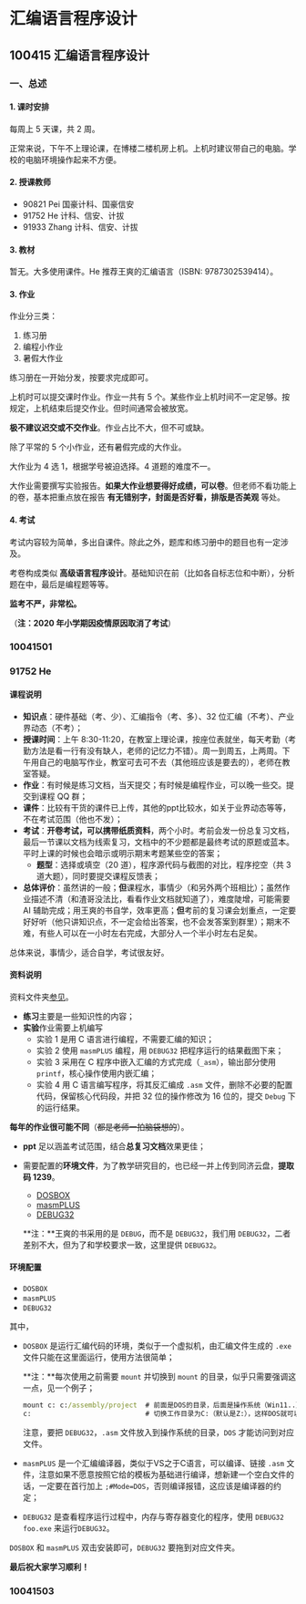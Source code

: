 # 汇编语言程序设计

## 100415 汇编语言程序设计

### 一、总述

#### 1. 课时安排

每周上 5 天课，共 2 周。

正常来说，下午不上理论课，在博楼二楼机房上机。上机时建议带自己的电脑。学校的电脑环境操作起来不方便。

#### 2. 授课教师

* 90821    Pei    国豪计科、国豪信安
* 91752    He     计科、信安、计拔
* 91933    Zhang  计科、信安、计拔

#### 3. 教材

暂无。大多使用课件。He 推荐王爽的汇编语言（ISBN: 9787302539414）。

#### 3. 作业

作业分三类：

1. 练习册
2. 编程小作业
3. 暑假大作业

练习册在一开始分发，按要求完成即可。

上机时可以提交课时作业。作业一共有 5 个。某些作业上机时间不一定足够。按规定，上机结束后提交作业。但时间通常会被放宽。

**极不建议迟交或不交作业**。作业占比不大，但不可或缺。

除了平常的 5 个小作业，还有暑假完成的大作业。

大作业为 4 选 1，根据学号被迫选择。4 道题的难度不一。

大作业需要撰写实验报告。**如果大作业想要得好成绩，可以卷**。但老师不看功能上的卷，基本把重点放在报告 **有无错别字，封面是否好看，排版是否美观** 等处。

#### 4. 考试

考试内容较为简单，多出自课件。除此之外，题库和练习册中的题目也有一定涉及。

考卷构成类似 **高级语言程序设计**。基础知识在前（比如各自标志位和中断），分析题在中，最后是编程题等等。

**监考不严，非常松。**

（**注：2020 年小学期因疫情原因取消了考试**）

### 10041501

### 91752 He

#### 课程说明

* **知识点**：硬件基础（考、少）、汇编指令（考、多）、32 位汇编（不考）、产业界动态（不考）；
* **授课时间**：上午 8:30-11:20，在教室上理论课，按座位表就坐，每天考勤（考勤方法是看一行有没有缺人，老师的记忆力不错）。周一到周五，上两周。下午用自己的电脑写作业，教室可去可不去（其他班应该是要去的），老师在教室答疑。
* **作业**：有时候是练习文档，当天提交；有时候是编程作业，可以晚一些交。提交到课程 QQ 群；
* **课件**：比较有干货的课件已上传，其他的ppt比较水，如关于业界动态等等，不在考试范围（他也不发）；
* **考试**：**开卷考试，可以携带纸质资料**，两个小时。考前会发一份总复习文档，最后一节课以文档为线索复习，文档中的不少题都是最终考试的原题或蓝本。平时上课的时候也会暗示或明示期末考题某些空的答案；
  * **题型**：选择或填空（20 道），程序源代码与截图的对比，程序挖空（共 3 道大题），同时要提交课程反馈表；
* **总体评价**：虽然讲的一般；**但**课程水，事情少（和另外两个班相比）；虽然作业描述不清（和渣哥没法比，看看作业文档就知道了），难度陡增，可能需要 AI 辅助完成；用王爽的书自学，效率更高；**但**考前的复习课会划重点，一定要好好听（他只讲知识点，不一定会给出答案，也不会发答案到群里）；期末不难，有些人可以在一小时左右完成，大部分人一个半小时左右足矣。

总体来说，事情少，适合自学，考试很友好。

#### 资料说明

资料文件夹[参见](./doc/23242-He/)。

* **练习**主要是一些知识性的内容；
* **实验**作业需要上机编写
  * 实验 1 是用 C 语言进行编程，不需要汇编的知识；
  * 实验 2 使用 `masmPLUS` 编程，用 `DEBUG32` 把程序运行的结果截图下来；
  * 实验 3 采用在 C 程序中嵌入汇编的方式完成（`_asm`），输出部分使用 `printf`，核心操作使用内嵌汇编；
  * 实验 4 用 C 语言编写程序，将其反汇编成 `.asm` 文件，删除不必要的配置代码，保留核心代码段，并把 32 位的操作修改为 16 位的，提交 `Debug` 下的运行结果。

**每年的作业很可能不同**（~~都是老师一拍脑袋想的~~）。

* **ppt** 足以涵盖考试范围，结合**总复习文档**效果更佳；

* 需要配置的**环境文件**，为了教学研究目的，也已经一并上传到同济云盘，**提取码 1239**。

  * [DOSBOX](https://yunpan.tongji.edu.cn/link/AA3A39BAF1B0B447CBB5869CCE11CC733E)
  * [masmPLUS](https://yunpan.tongji.edu.cn/link/AA164CFD1FA9954A9488260727C43FF05E)
  * [DEBUG32](https://yunpan.tongji.edu.cn/link/AADC83F3547AB84B819CC8C92005541C89)

  **注：**王爽的书采用的是 `DEBUG`，而不是 `DEBUG32`，我们用 `DEBUG32`，二者差别不大，但为了和学校要求一致，这里提供 `DEBUG32`。

#### 环境配置

* `DOSBOX`
* `masmPLUS`
* `DEBUG32`

其中，

* `DOSBOX` 是运行汇编代码的环境，类似于一个虚拟机，由汇编文件生成的 `.exe` 文件只能在这里面运行，使用方法很简单；

  **注：**每次使用之前需要 `mount` 并切换到 `mount` 的目录，似乎只需要强调这一点，见一个例子；

  ```cmd
  mount c: c:/assembly/project  # 前面是DOS的目录，后面是操作系统（Win11..）的目录，相当于构建了一个映射
  c:                            # 切换工作目录为C:（默认是Z:），这样DOS就可以访问到c:/assembly/project下的文件
  ```

  注意，要把 `DEBUG32`，`.asm` 文件放入到操作系统的目录，`DOS` 才能访问到对应文件。

* `masmPLUS` 是一个汇编编译器，类似于VS之于C语言，可以编译、链接 `.asm` 文件，注意如果不愿意按照它给的模板为基础进行编译，想新建一个空白文件的话，一定要在首行加上 `;#Mode=DOS`，否则编译报错，这应该是编译器的约定；

* `DEBUG32` 是查看程序运行过程中，内存与寄存器变化的程序，使用 `DEBUG32 foo.exe` 来运行`DEBUG32`。

`DOSBOX` 和 `masmPLUS` 双击安装即可，`DEBUG32` 要拖到对应文件夹。

**最后祝大家学习顺利！**

### 10041503
